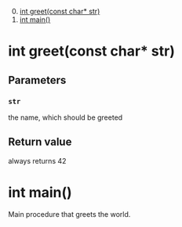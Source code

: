 0. [int greet(const char* str)](#int-greetconst-char-str)
1. [int main()](#int-main)
# int greet(const char* str)

## Parameters
### `str`
the name, which should be greeted
## Return value
always returns 42


# int main()

Main procedure that greets the world.

